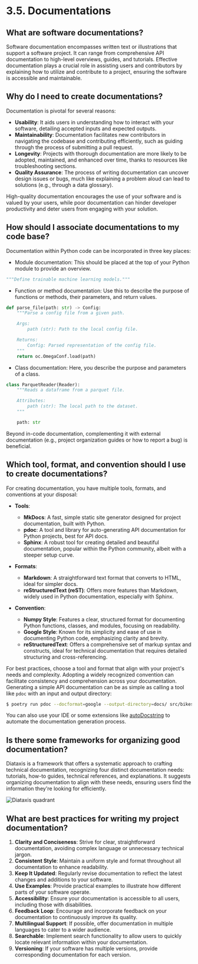 # 3.5. Documentations

## What are software documentations?

Software documentation encompasses written text or illustrations that support a software project. It can range from comprehensive API documentation to high-level overviews, guides, and tutorials. Effective documentation plays a crucial role in assisting users and contributors by explaining how to utilize and contribute to a project, ensuring the software is accessible and maintainable.

## Why do I need to create documentations?

Documentation is pivotal for several reasons:

- **Usability**: It aids users in understanding how to interact with your software, detailing accepted inputs and expected outputs.
- **Maintainability**: Documentation facilitates new contributors in navigating the codebase and contributing efficiently, such as guiding through the process of submitting a pull request.
- **Longevity**: Projects with thorough documentation are more likely to be adopted, maintained, and enhanced over time, thanks to resources like troubleshooting sections.
- **Quality Assurance**: The process of writing documentation can uncover design issues or bugs, much like explaining a problem aloud can lead to solutions (e.g., through a data glossary).

High-quality documentation encourages the use of your software and is valued by your users, while poor documentation can hinder developer productivity and deter users from engaging with your solution.

## How should I associate documentations to my code base?

Documentation within Python code can be incorporated in three key places:

- Module documentation: This should be placed at the top of your Python module to provide an overview.

```python
"""Define trainable machine learning models."""
```

- Function or method documentation: Use this to describe the purpose of functions or methods, their parameters, and return values.

```python
def parse_file(path: str) -> Config:
    """Parse a config file from a given path.

    Args:
        path (str): Path to the local config file.

    Returns:
        Config: Parsed representation of the config file.
    """
    return oc.OmegaConf.load(path)
```

- Class documentation: Here, you describe the purpose and parameters of a class.

```python
class ParquetReader(Reader):
    """Reads a dataframe from a parquet file.

    Attributes:
        path (str): The local path to the dataset.
    """

    path: str
```

Beyond in-code documentation, complementing it with external documentation (e.g., project organization guides or how to report a bug) is beneficial.

## Which tool, format, and convention should I use to create documentations?

For creating documentation, you have multiple tools, formats, and conventions at your disposal:

- **Tools**:
    - **MkDocs**: A fast, simple static site generator designed for project documentation, built with Python.
    - **pdoc**: A tool and library for auto-generating API documentation for Python projects, best for API docs.
    - **Sphinx**: A robust tool for creating detailed and beautiful documentation, popular within the Python community, albeit with a steeper setup curve.

- **Formats**:
    - **Markdown**: A straightforward text format that converts to HTML, ideal for simpler docs.
    - **reStructuredText (reST)**: Offers more features than Markdown, widely used in Python documentation, especially with Sphinx.

- **Convention**:
    - **Numpy Style**: Features a clear, structured format for documenting Python functions, classes, and modules, focusing on readability.
    - **Google Style**: Known for its simplicity and ease of use in documenting Python code, emphasizing clarity and brevity.
    - **reStructuredText**: Offers a comprehensive set of markup syntax and constructs, ideal for technical documentation that requires detailed structuring and cross-referencing.

For best practices, choose a tool and format that align with your project's needs and complexity. Adopting a widely recognized convention can facilitate consistency and comprehension across your documentation. Generating a simple API documentation can be as simple as calling a tool like `pdoc` with an input and output directory:

```bash
$ poetry run pdoc --docformat=google --output-directory=docs/ src/bikes
```

You can also use your IDE or some extensions like [autoDocstring](https://marketplace.visualstudio.com/items?itemName=njpwerner.autodocstring) to automate the documentation generation process.

## Is there some frameworks for organizing good documentation?

Diataxis is a framework that offers a systematic approach to crafting technical documentation, recognizing four distinct documentation needs: tutorials, how-to guides, technical references, and explanations. It suggests organizing documentation to align with these needs, ensuring users find the information they're looking for efficiently.

![Diataxis quadrant](https://diataxis.fr/_images/diataxis.png)

## What are best practices for writing my project documentation?

1. **Clarity and Conciseness**: Strive for clear, straightforward documentation, avoiding complex language or unnecessary technical jargon.
2. **Consistent Style**: Maintain a uniform style and format throughout all documentation to enhance readability.
3. **Keep It Updated**: Regularly revise documentation to reflect the latest changes and additions to your software.
4. **Use Examples**: Provide practical examples to illustrate how different parts of your software operate.
5. **Accessibility**: Ensure your documentation is accessible to all users, including those with disabilities.
6. **Feedback Loop**: Encourage and incorporate feedback on your documentation to continuously improve its quality.
7. **Multilingual Support**: If possible, offer documentation in multiple languages to cater to a wider audience.
8. **Searchable**: Implement search functionality to allow users to quickly locate relevant information within your documentation.
9. **Versioning**: If your software has multiple versions, provide corresponding documentation for each version.